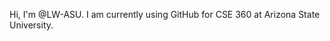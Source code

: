 Hi, I'm @LW-ASU. I am currently using GitHub for CSE 360 at Arizona State University.

<!---
LW-ASU/LW-ASU is a ✨ special ✨ repository because its `README.md` (this file) appears on your GitHub profile.
You can click the Preview link to take a look at your changes.
--->
